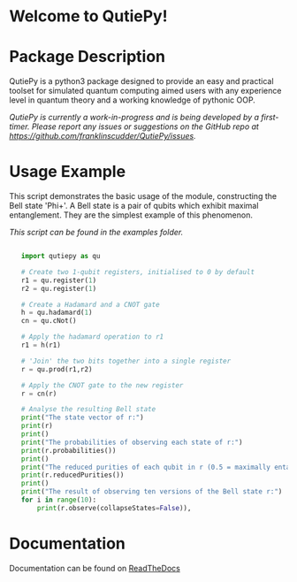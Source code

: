 Welcome to QutiePy!
=======================================

Package Description
=====================

QutiePy is a python3 package designed to provide an easy and practical toolset for simulated quantum computing aimed users with any experience level in quantum theory
and a working knowledge of pythonic OOP.

*QutiePy is currently a work-in-progress and is being developed by a first-timer. Please report any issues or suggestions on the GitHub repo at <https://github.com/franklinscudder/QutiePy/issues>.*

Usage Example
==================

This script demonstrates the basic usage of the module, constructing the Bell state 'Phi+'. A Bell state is a pair of qubits which exhibit maximal entanglement. They are the simplest example of this phenomenon.

*This script can be found in the examples folder.*

```python

   import qutiepy as qu

   # Create two 1-qubit registers, initialised to 0 by default
   r1 = qu.register(1)
   r2 = qu.register(1)

   # Create a Hadamard and a CNOT gate
   h = qu.hadamard(1)
   cn = qu.cNot()

   # Apply the hadamard operation to r1
   r1 = h(r1)

   # 'Join' the two bits together into a single register
   r = qu.prod(r1,r2)

   # Apply the CNOT gate to the new register
   r = cn(r)

   # Analyse the resulting Bell state
   print("The state vector of r:")
   print(r)
   print()
   print("The probabilities of observing each state of r:")
   print(r.probabilities())
   print()
   print("The reduced purities of each qubit in r (0.5 = maximally entangled, 1 = fully unentangled):")
   print(r.reducedPurities())
   print()
   print("The result of observing ten versions of the Bell state r:")
   for i in range(10):
       print(r.observe(collapseStates=False)),
```

Documentation
=========================

Documentation can be found on [ReadTheDocs](https://qutiepy.readthedocs.io/en/latest/)

